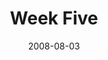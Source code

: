 ---
layout: message
category: message
series: "One"
title: "Week Five"
date: 2008-08-03
message_id: 509
---